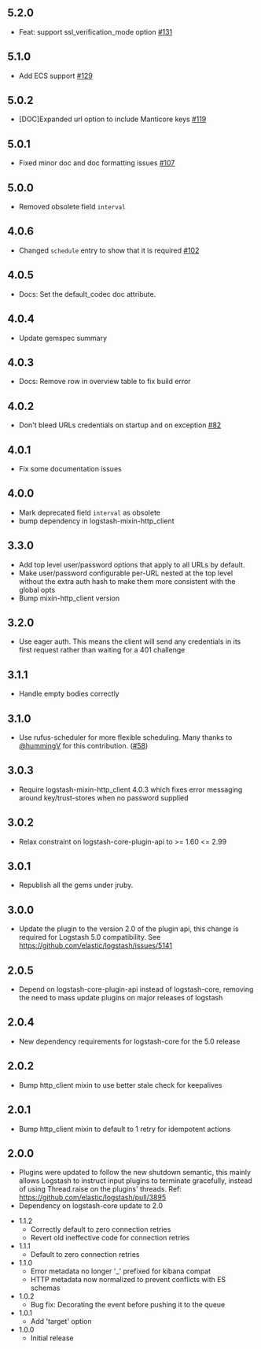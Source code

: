 ## 5.2.0
  - Feat: support ssl_verification_mode option [#131](https://github.com/logstash-plugins/logstash-input-http_poller/pull/131)

## 5.1.0
  - Add ECS support [#129](https://github.com/logstash-plugins/logstash-input-http_poller/pull/129)

## 5.0.2
 - [DOC]Expanded url option to include Manticore keys [#119](https://github.com/logstash-plugins/logstash-input-http_poller/pull/119)

## 5.0.1
 - Fixed minor doc and doc formatting issues [#107](https://github.com/logstash-plugins/logstash-input-http_poller/pull/107)

## 5.0.0
 - Removed obsolete field `interval`

## 4.0.6
  - Changed `schedule` entry to show that it is required
  [#102](https://github.com/logstash-plugins/logstash-input-http_poller/pull/102)

## 4.0.5
  - Docs: Set the default_codec doc attribute.

## 4.0.4
  - Update gemspec summary

## 4.0.3
  - Docs: Remove row in overview table to fix build error
  
## 4.0.2
  - Don't bleed URLs credentials on startup and on exception [#82](https://github.com/logstash-plugins/logstash-input-http_poller/pull/82)

## 4.0.1
  - Fix some documentation issues

## 4.0.0
 - Mark deprecated field `interval` as obsolete
 - bump dependency in logstash-mixin-http_client

## 3.3.0
 - Add top level user/password options that apply to all URLs by default.
 - Make user/password configurable per-URL nested at the top level without the extra auth hash
   to make them more consistent with the global opts
 - Bump mixin-http_client version

## 3.2.0
 - Use eager auth. This means the client will send any credentials in its first request
   rather than waiting for a 401 challenge

## 3.1.1
 - Handle empty bodies correctly
## 3.1.0
 - Use rufus-scheduler for more flexible scheduling. Many thanks to [@hummingV](https://github.com/hummingV) for this contribution. ([#58](https://github.com/logstash-plugins/logstash-input-http_poller/pull/58))

## 3.0.3
  - Require logstash-mixin-http_client 4.0.3 which fixes error messaging around key/trust-stores when no password supplied

## 3.0.2
  - Relax constraint on logstash-core-plugin-api to >= 1.60 <= 2.99

## 3.0.1
  - Republish all the gems under jruby.

## 3.0.0
  - Update the plugin to the version 2.0 of the plugin api, this change is required for Logstash 5.0 compatibility. See https://github.com/elastic/logstash/issues/5141

## 2.0.5
  - Depend on logstash-core-plugin-api instead of logstash-core, removing the need to mass update plugins on major releases of logstash

## 2.0.4
  - New dependency requirements for logstash-core for the 5.0 release

## 2.0.2
 - Bump http_client mixin to use better stale check for keepalives

## 2.0.1
 - Bump http_client mixin to default to 1 retry for idempotent actions

## 2.0.0
 - Plugins were updated to follow the new shutdown semantic, this mainly allows Logstash to instruct input plugins to terminate gracefully,
   instead of using Thread.raise on the plugins' threads. Ref: https://github.com/elastic/logstash/pull/3895
 - Dependency on logstash-core update to 2.0

* 1.1.2
  - Correctly default to zero connection retries
  - Revert old ineffective code for connection retries
* 1.1.1
  - Default to zero connection retries
* 1.1.0
  - Error metadata no longer '_' prefixed for kibana compat
  - HTTP metadata now normalized to prevent conflicts with ES schemas
* 1.0.2
  - Bug fix: Decorating the event before pushing it to the queue
* 1.0.1
  - Add 'target' option
* 1.0.0
  - Initial release
